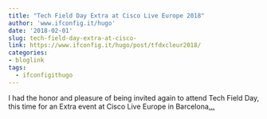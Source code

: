 ```yaml
---
title: "Tech Field Day Extra at Cisco Live Europe 2018"
author: 'www.ifconfig.it/hugo'
date: '2018-02-01'
slug: tech-field-day-extra-at-cisco-
link: https://www.ifconfig.it/hugo/post/tfdxcleur2018/
categories:
- bloglink
tags:
  - ifconfigithugo
---
```


I had the honor and pleasure of being invited again to attend Tech Field Day, this time for an Extra event at Cisco Live Europe in Barcelona[... <i class="fas fa-external-link-alt"></i>](https://www.ifconfig.it/hugo/post/tfdxcleur2018/)

